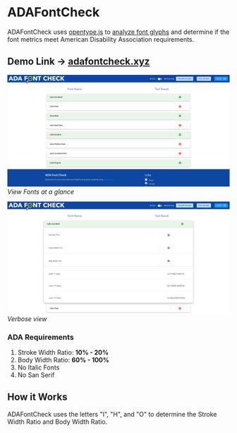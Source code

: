 # ADAFontCheck
ADAFontCheck uses [opentype.js](opentype.js.org) to [analyze font glyphs](opentype.js.org/glyph-inspector.html) and determine if the font metrics meet American Disability Association requirements.

## Demo Link -> [adafontcheck.xyz](https://adafontcheck.xyz/)

![](media/overview.png)
*View Fonts at a glance*

![](media/verbose.png)
*Verbose view*

### ADA Requirements
1. Stroke Width Ratio: **10% - 20%**
2. Body Width Ratio: **60% - 100%**
3. No Italic Fonts
4. No San Serif

## How it Works
ADAFontCheck uses the letters "I", "H", and "O" to determine the Stroke Width Ratio and Body Width Ratio.
